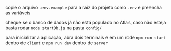 copie o arquivo `.env.example` para a raiz do projeto como `.env` e preencha as variáveis

cheque se o banco de dados já não está populado no Atlas, caso não esteja basta rodar `node startDb.js` na pasta `config/`

para inicializar a aplicação, abra dois terminais e em um rode `npm run start` dentro de `client` e `npm run dev` dentro de `server`